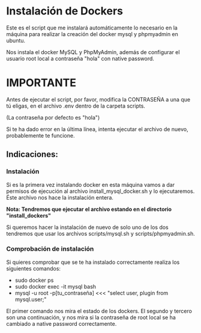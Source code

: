 # Instalación de Dockers
Este es el script que me instalará automáticamente lo necesario en la máquina para realizar la creación del docker mysql y phpmyadmin en ubuntu.  

Nos instala el docker MySQL y PhpMyAdmin, además de configurar el usuario root local a contraseña "hola" con native password.

# IMPORTANTE
Antes de ejecutar el script, por favor, modifica la CONTRASEÑA a una que tú eligas, en el archivo .env dentro de la carpeta scripts.

(La contraseña por defecto es "hola")

Si te ha dado error en la última línea, intenta ejecutar el archivo de nuevo, probablemente te funcione.

## Indicaciones:
### Instalación
Si es la primera vez instalando docker en esta máquina vamos a dar permisos de ejecución al archivo install_mysql_docker.sh y lo ejecutaremos. Éste archivo nos hace la instalación entera.

**Nota: Tendremos que ejecutar el archivo estando en el directorio "install_dockers"**

Si queremos hacer la instalación de nuevo de solo uno de los dos tendremos que usar los archivos scripts/mysql.sh y scripts/phpmyadmin.sh.

### Comprobación de instalación
Si quieres comprobar que se te ha instalado correctamente realiza los siguientes comandos:
- sudo docker ps
- sudo docker exec -it mysql bash
- mysql -u root -p[tu_contraseña] <<< "select user, plugin from mysql.user;"

El primer comando nos mira el estado de los dockers. El segundo y tercero son una continuación, y nos mira si la contraseña de root local se ha cambiado a native password correctamente.